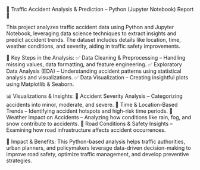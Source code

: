 🚦 Traffic Accident Analysis & Prediction – Python (Jupyter Notebook) Report 🚗

This project analyzes traffic accident data using Python and Jupyter Notebook, leveraging data science techniques to extract insights and predict accident trends. The dataset includes details like location, time, weather conditions, and severity, aiding in traffic safety improvements.

🔹 Key Steps in the Analysis:
✅ Data Cleaning & Preprocessing – Handling missing values, data formatting, and feature engineering.
✅ Exploratory Data Analysis (EDA) – Understanding accident patterns using statistical analysis and visualizations.
✅ Data Visualization – Creating insightful plots using Matplotlib & Seaborn.

📊 Visualizations & Insights:
📌 Accident Severity Analysis – Categorizing accidents into minor, moderate, and severe.
📌 Time & Location-Based Trends – Identifying accident hotspots and high-risk time periods.
📌 Weather Impact on Accidents – Analyzing how conditions like rain, fog, and snow contribute to accidents.
📌 Road Conditions & Safety Insights – Examining how road infrastructure affects accident occurrences.

🚀 Impact & Benefits:
This Python-based analysis helps traffic authorities, urban planners, and policymakers leverage data-driven decision-making to improve road safety, optimize traffic management, and develop preventive strategies.
